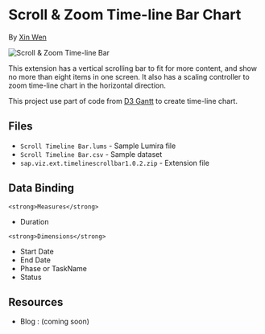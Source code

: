 Scroll & Zoom Time-line Bar Chart
=======================
By [Xin Wen](http://scn.sap.com/people/wendy.xin.wen)

![Scroll & Zoom Time-line Bar](https://github.com/SAP/lumira-extension-viz/blob/master/Scrollable_Timeline_Chart/Scrollable%20Timeline%20Bar.gif)

This extension has a vertical scrolling bar to fit for more content, and show no more than eight items in one screen. It also has a scaling controller to zoom time-line chart in the horizontal direction. 

This project use part of code from [D3 Gantt](http://dk8996.github.io/Gantt-Chart/) to create time-line chart.

Files
------
* `Scroll Timeline Bar.lums` - Sample Lumira file
* `Scroll Timeline Bar.csv` - Sample dataset
* `sap.viz.ext.timelinescrollbar1.0.2.zip` - Extension file

Data Binding
------------
`<strong>Measures</strong>`
* Duration

`<strong>Dimensions</strong>`
* Start Date
* End Date
* Phase or TaskName
* Status

Resources
---------
* Blog : (coming soon)
